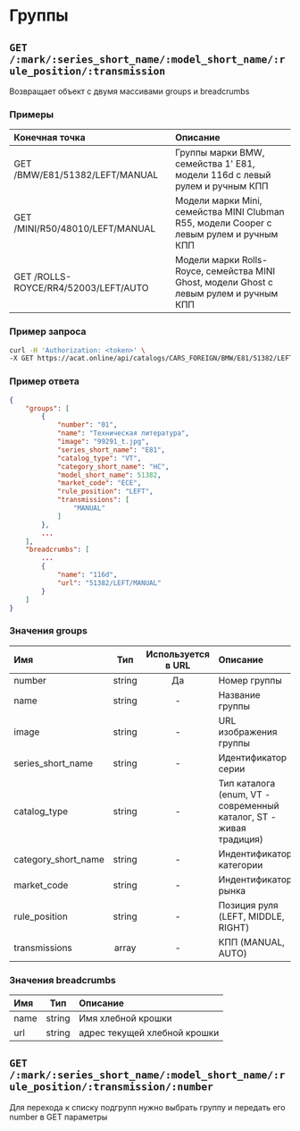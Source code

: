 # Группы

## `GET /:mark/:series_short_name/:model_short_name/:rule_position/:transmission`

Возвращает объект с двумя массивами groups и breadcrumbs

### Примеры

| Конечная точка | Описание |
| :---- | :--------------- |
| GET /BMW/E81/51382/LEFT/MANUAL | Группы марки BMW, семейства 1' E81, модели 116d с левый рулем и ручным КПП |
| GET /MINI/R50/48010/LEFT/MANUAL | Модели марки Mini, семейства MINI Clubman R55, модели Cooper с левым рулем и ручным КПП  |
| GET /ROLLS-ROYCE/RR4/52003/LEFT/AUTO | Модели марки Rolls-Royce, семейства MINI Ghost, модели Ghost с левым рулем и ручным КПП |

### Пример запроса

```bash
curl -H 'Authorization: <token>' \
-X GET https://acat.online/api/catalogs/CARS_FOREIGN/BMW/E81/51382/LEFT/MANUAL
```

### Пример ответа

```json
{
    "groups": [
        {
            "number": "01",
            "name": "Техническая литература",
            "image": "99291_t.jpg",
            "series_short_name": "E81",
            "catalog_type": "VT",
            "category_short_name": "HC",
            "model_short_name": 51382,
            "market_code": "ECE",
            "rule_position": "LEFT",
            "transmissions": [
                "MANUAL"
            ]
        },
        ...
    ],
    "breadcrumbs": [
        ...
        {
            "name": "116d",
            "url": "51382/LEFT/MANUAL"
        }
    ]
}
```

### Значения groups

| Имя | Тип | Используется в URL | Описание |
| :---- | :------: | :------: | :--------------- |
| number | string | Да | Номер группы |
| name | string | - | Название группы |
| image | string | - | URL изображения группы |
| series_short_name | string | - | Идентификатор серии |
| catalog_type | string | - | Тип каталога (enum, VT - современный каталог, ST - живая традиция) |
| category_short_name | string | - | Индентификатор категории |
| market_code | string | - | Индентификатор рынка |
| rule_position | string | - | Позиция руля (LEFT, MIDDLE, RIGHT) |
| transmissions | array | - | КПП (MANUAL, AUTO) |


### Значения breadcrumbs

| Имя | Тип | Описание |
| :---- | :------: | :--------------- |
| name | string | Имя хлебной крошки |
| url | string | адрес текущей хлебной крошки |


## `GET /:mark/:series_short_name/:model_short_name/:rule_position/:transmission/:number`

Для перехода к списку подгрупп нужно выбрать группу и передать его number в GET параметры